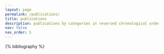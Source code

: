 ```yaml
---
layout: page
permalink: /publications/
title: publications
description: publications by categories in reversed chronological order. generated by jekyll-scholar.
nav: false
nav_order: 5
---
```


<!-- _pages/publications.md -->
<div class="publications">

{% bibliography %}

</div>
